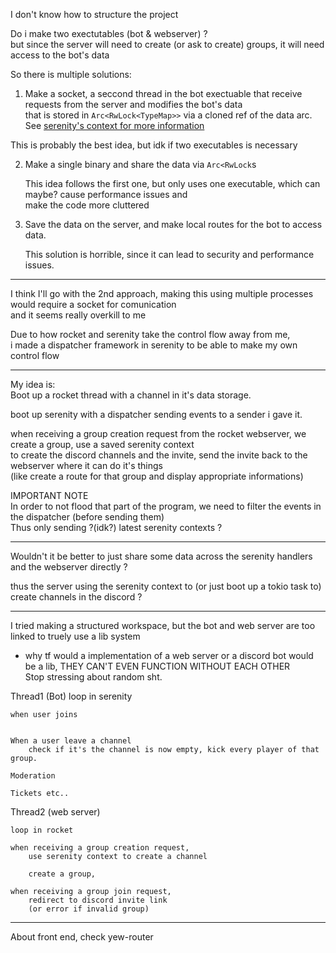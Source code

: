 I don't know how to structure the project  

Do i make two exectutables (bot & webserver) ?  
but since the server will need to create (or ask to create) groups, it will need access to the bot's data  

So there is multiple solutions:  

1. Make a socket, a seccond thread in the bot exectuable that receive requests from the server and modifies the bot's data  
  that is stored in `Arc<RwLock<TypeMap>>` via a cloned ref of the data arc. See [serenity's context for more information](https://docs.rs/serenity/latest/serenity/client/struct.Context.html)  

  This is probably the best idea, but idk if two executables is necessary  

2. Make a single binary and share the data via `Arc<RwLock`s  

   This idea follows the first one, but only uses one executable, which can maybe? cause performance issues and  
   make the code more cluttered  

3. Save the data on the server, and make local routes for the bot to access data.  

   This solution is horrible, since it can lead to security and performance issues.  

-----

I think I'll go with the 2nd approach, making this using multiple processes would require a socket for comunication  
and it seems really overkill to me  

Due to how rocket and serenity take the control flow away from me,  
i made a dispatcher framework in serenity to be able to make my own control flow  

-----

My idea is:  
   Boot up a rocket thread with a channel in it's data storage.  

   boot up serenity with a dispatcher sending events to a sender i gave it.  

   when receiving a group creation request from the rocket webserver, we create a group, use a saved serenity context  
   to create the discord channels and the invite, send the invite back to the webserver where it can do it's things  
   (like create a route for that group and display appropriate informations)  


   IMPORTANT NOTE  
   In order to not flood that part of the program, we need to filter the events in the dispatcher (before sending them)  
   Thus only sending ?(idk?) latest serenity contexts ?  

----

Wouldn't it be better to just share some data across the serenity handlers and the webserver directly ?  

thus the server using the serenity context to (or just boot up a tokio task to) create channels in the discord ?

----

I tried making a structured workspace, but the bot and web server are too linked to truely use a lib system  
+ why tf would a implementation of a web server or a discord bot would be a lib, THEY CAN'T EVEN FUNCTION WITHOUT EACH OTHER  
Stop stressing about random sht.  

Thread1 (Bot)
	loop in serenity

	when user joins
		

	When a user leave a channel
		check if it's the channel is now empty, kick every player of that group.

	Moderation

	Tickets etc..

Thread2 (web server)

	loop in rocket

	when receiving a group creation request,
		use serenity context to create a channel

		create a group,

	when receiving a group join request,
		redirect to discord invite link
		(or error if invalid group)

	
----

About front end, check yew-router


